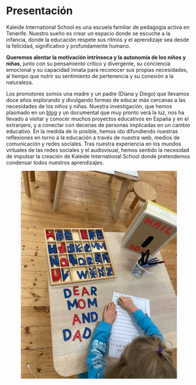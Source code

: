 # Presentación

Kaleide International School es una escuela familiar de pedagogía activa en Tenerife. Nuestro sueño es crear un espacio donde se escuche a la infancia, donde la educación respete sus ritmos y el aprendizaje sea desde la felicidad, significativo y profundamente humano.

**Queremos alentar la motivación intrínseca y la autonomía de los niños y niñas**, junto con su pensamiento crítico y divergente, su conciencia emocional y su capacidad innata para reconocer sus propias necesidades, al tiempo que nutrir su sentimiento de pertenencia y su conexión a la naturaleza.&#x20;

Los promotores somos una madre y un padre (Diana y Diego) que llevamos doce años explorando y divulgando formas de educar más cercanas a las necesidades de los niños y niñas. Nuestra investigación, que hemos plasmado en un [blog](http://www.estonoesunaescuela.org) y un documental que muy pronto verá la luz, nos ha llevado a visitar y conocer muchos proyectos educativos en España y en el extranjero, y a conectar con decenas de personas implicadas en un cambio educativo. En la medida de lo posible, hemos ido difundiendo nuestras reflexiones en torno a la educación a través de nuestra web, medios de comunicación y redes sociales. Tras nuestra experiencia en los mundos virtuales de las redes sociales y el audiovisual, hemos sentido la necesidad de impulsar la creación de Kaleide International School donde pretendemos condensar todos nuestros aprendizajes.

<figure><img src="../.gitbook/assets/IMG_1523.JPG" alt=""><figcaption></figcaption></figure>
